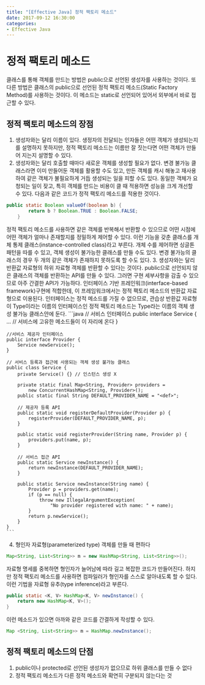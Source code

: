 ```yaml
---
title: "[Effective Java] 정적 팩토리 메소드"
date: 2017-09-12 16:30:00
categories:
- Effective Java
---
```


# 정적 팩토리 메소드
클래스를 통해 객체를 만드는 방법은 public으로 선언된 생성자를 사용하는 것이다. 또 다른 방법은 클래스의 public으로 선언된 정적 팩토리 메소드(Static Factory Method)를 사용하는 것이다. 이 메소드는 static로 선언되어 있어서 외부에서 바로 접근할 수 있다.

## 정적 팩토리 메소드의 장점
1. 생성자와는 달리 이름이 있다.
생정자의 전달되는 인자들은 어떤 객체가 생성되는지를 설명하지 못하지만, 정적 팩토리 메소드는 이름만 잘 짓는다면 어떤 객체가 만들어 지는지 설명할 수 있다.
2. 생성자와는 달리 호출할 때마다 새로운 객체를 생성할 필요가 없다.
변경 불가능 클래스라면 이미 만들어둔 객체를 활용할 수도 있고, 만든 객체를 캐시 해놓고 재사용하여 같은 객체가 불필요하게 거듭 생성되는 일을 피할 수도 있다. 동일한 객체가 요청되는 일이 잦고, 특히 객체를 만드는 비용이 클 때 적용하면 성능을 크게 개선할 수 있다. 다음과 같은 코드가 정적 팩토리 메소드를 적용한 것이다.
```java
public static Boolean valueOf(boolean b) {
        return b ? Boolean.TRUE : Boolean.FALSE;
    }
```
정적 팩토리 메소드를 사용하면 같은 객체를 반복해서 반환할 수 있으므로 어떤 시점에 어떤 객체가 얼마나 존재할지를 정밀하게 제어할 수 있다. 이런 기능을 갖춘 클래스를 개체 통제 클래스(instance-controlled class)라고 부른다. 개체 수를 제어하면 싱글톤 패턴을 따를 수 있고, 객체 생성이 불가능한 클래스를 만들 수도 있다. 변경 불가능의 클래스의 경우 두 개의 같은 객체가 존재하지 못하도록 할 수도 있다.
3. 생성자와는 달리 반환값 자료형의 하위 자료형 객체를 반환할 수 있다는 것이다.
public으로 선언되지 않은 클래스의 객체를 반환하는 API를 만들 수 있다. 그러면 구현 세부사항을 감출 수 있으므로 아주 간결한 API가 가능하다. 인터페이스 기반 프레인워크(interface-based framework)구현에 적합한데, 이 프레임워크에서는 정적 팩토리 메소드의 반환값 자료형으로 이용된다. 인터페이스는 정적 메소드를 가질 수 없으므로, 관습상 반환값 자료형이 Type이라는 이름의 인터페이스인 정적 팩토리 메소드는 Type라는 이름의 객체 생성 불가능 클래스안에 둔다.
    ```java
    // 서비스 인터페이스
    public interface Service {
        ... // 서비스에 고유한 메소드들이 이 자리에 온다
    }

    //서비스 제공자 인터페이스
    public interface Provider {
        Service newService();
    }

    // 서비스 등록과 접근에 사용되는 객체 생성 불가능 클래스
    public class Service {
        private Service() {} // 인스턴스 생성 X

        private static final Map<String, Provider> providers = 
            new ConcurrentHashMap<String, Provider>();
        public static final String DEFAULT_PROVIDER_NAME = "<def>";

        // 제공자 등록 API
        public static void registerDefaultProvider(Provider p) {
            registerProvider(DEFAULT_PROVIDER_NAME, p);
        }

        public static void registerProvider(String name, Provider p) {
            providers.put(name, p);
        }

        // 서비스 접근 API
        public static Service newInstance() {
            return newInstance(DEFAULT_PROVIDER_NAME);
        }

        public static Service newInstance(String name) {
            Provider p = providers.get(name);
            if (p == null) {
                throw new IllegalArgumentException(
                    "No provider registered with name: " + name);
            }
            return p.newService();
        }
    }
    ```

4. 형인자 자료형(parameterized type) 객체를 만들 때 편하다
```java
Map<String, List<String>> m = new HashMap<String, List<String>>();
```
자료형 명세를 중복하면 형인자가 늘어남에 따라 길고 복잡한 코드가 만들어진다. 하지만 정적 팩토리 메소드를 사용하면 컴파일러가 형인자를 스스로 알아내도록 할 수 있다. 이런 기법을 자료형 유추(type inference)라고 부른다.
```java
public static <K, V> HashMap<K, V> newInstance() {
    return new HashMap<K, V>();
}
```
이런 메소드가 있으면 아까와 같은 코드를 간결하게 작성할 수 있다.
```java
Map <String, List<String>> m = HashMap.newInstance();
```

## 정적 팩토리 메소드의 단점
1. public이나 protected로 선언된 생성자가 없으므로 하위 클래스를 만들 수 없다
2. 정적 팩토리 메소드가 다른 정적 메소드와 확연히 구분되지 않는다는 것
